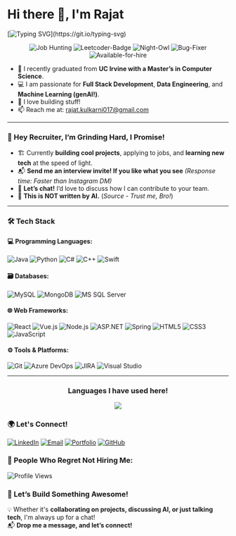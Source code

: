 <h1>Hi there 👋, I'm Rajat</h1> 

[![Typing SVG](https://readme-typing-svg.demolab.com/?lines=Full+Stack+Developer;Machine+Learning+Enthusiast;Fulltime+Leetcoder!)](https://git.io/typing-svg)

<p align="center">
  <img src="https://img.shields.io/badge/-Job%20Hunting-red?style=for-the-badge" alt="Job Hunting"/>
  <img src="https://img.shields.io/badge/Leetcoder-FFA116?style=for-the-badge&logo=leetcode&logoColor=black" alt="Leetcoder-Badge"/>
  <img src="https://img.shields.io/badge/Night%20Owl%20Coder-2C2F33?style=for-the-badge" alt="Night-Owl"/>
  <img src="https://img.shields.io/badge/Bug%20Fixer%20Extraordinaire-FB7185?style=for-the-badge&logo=codeforces&logoColor=white" alt="Bug-Fixer"/>
  <img src="https://img.shields.io/badge/Available%20for%20Hire-32CD32?style=for-the-badge" alt="Available-for-hire"/>
</p>

- 🌱 I recently graduated from **UC Irvine with a Master’s in Computer Science**.
- 💻 I am passionate for **Full Stack Development**, **Data Engineering**, and **Machine Learning (genAI!)**.
- 🌟 I love building stuff!
- 📫 Reach me at: [rajat.kulkarni017@gmail.com](mailto:rajat.kulkarni017@gmail.com)
---
### 👀 Hey Recruiter, I’m Grinding Hard, I Promise!
- 🏗️ Currently **building cool projects**, applying to jobs, and **learning new tech** at the speed of light.  
- 📬 **Send me an interview invite! If you like what you see** *(Response time: Faster than Instagram DM)*  
- 🤝 **Let’s chat!** I’d love to discuss how I can contribute to your team.
- 🤖 **This is NOT written by AI.** (*Source - Trust me, Bro!*) 

---
### 🛠 Tech Stack

#### 💻 Programming Languages:
![Java](https://img.shields.io/badge/-Java-%23ED8B00?style=flat&logo=java&logoColor=white)
![Python](https://img.shields.io/badge/-Python-%233776AB?style=flat&logo=python&logoColor=white)
![C#](https://img.shields.io/badge/-C%23-%23239120?style=flat&logo=c-sharp&logoColor=white)
![C++](https://img.shields.io/badge/-C++-%2300599C?style=flat&logo=c%2B%2B&logoColor=white)
![Swift](https://img.shields.io/badge/-Swift-%23FA7343?style=flat&logo=swift&logoColor=white)

#### 🗃 Databases:
![MySQL](https://img.shields.io/badge/-MySQL-%234479A1?style=flat&logo=mysql&logoColor=white)
![MongoDB](https://img.shields.io/badge/-MongoDB-%2347A248?style=flat&logo=mongodb&logoColor=white)
![MS SQL Server](https://img.shields.io/badge/-MS%20SQL%20Server-%23CC2927?style=flat&logo=microsoft-sql-server&logoColor=white)

#### 🌐 Web Frameworks:
![React](https://img.shields.io/badge/-React-%2361DAFB?style=flat&logo=react&logoColor=black)
![Vue.js](https://img.shields.io/badge/-Vue.js-%234FC08D?style=flat&logo=vue.js&logoColor=white)
![Node.js](https://img.shields.io/badge/-Node.js-%23339933?style=flat&logo=node.js&logoColor=white)
![ASP.NET](https://img.shields.io/badge/-ASP.NET-%23512BD4?style=flat&logo=dotnet&logoColor=white)
![Spring](https://img.shields.io/badge/-Spring-%236DB33F?style=flat&logo=spring&logoColor=white)
![HTML5](https://img.shields.io/badge/-HTML5-%23E34F26?style=flat&logo=html5&logoColor=white)
![CSS3](https://img.shields.io/badge/-CSS3-%231572B6?style=flat&logo=css3&logoColor=white)
![JavaScript](https://img.shields.io/badge/-JavaScript-%23F7DF1E?style=flat&logo=javascript&logoColor=black)

#### ⚙️ Tools & Platforms:
![Git](https://img.shields.io/badge/-Git-%23F05032?style=flat&logo=git&logoColor=white)
![Azure DevOps](https://img.shields.io/badge/-Azure%20DevOps-%230078D7?style=flat&logo=azuredevops&logoColor=white)
![JIRA](https://img.shields.io/badge/-JIRA-%230052CC?style=flat&logo=jira&logoColor=white)
![Visual Studio](https://img.shields.io/badge/-Visual%20Studio-%235C2D91?style=flat&logo=visual-studio&logoColor=white)

---
<h3 align="center">Languages I have used here!</h3>
<p align="center">
  <img src="https://github-readme-stats.vercel.app/api/top-langs/?username=rajat-k1&layout=pie&theme=algolia&hide_title=true" />
</p>


### 🌍 Let's Connect!

[![LinkedIn](https://img.shields.io/badge/LinkedIn-%230077B5?style=flat&logo=linkedin&logoColor=white)](https://linkedin.com/in/cs-rajat-kulkarni)
[![Email](https://img.shields.io/badge/Email-%23EA4335?style=flat&logo=gmail&logoColor=white)](mailto:krajat1703@hotmail.com)
[![Portfolio](https://img.shields.io/badge/Portfolio-%23000000?style=flat&logo=github&logoColor=white)](https://rajatk.me)
[![GitHub](https://img.shields.io/badge/GitHub-%23181717?style=flat&logo=github&logoColor=white)](https://github.com/rajat-k1)

### 👀 People Who Regret Not Hiring Me:
![Profile Views](https://komarev.com/ghpvc/?username=rajat-k1&color=blue&style=for-the-badge)

### 🎯 Let’s Build Something Awesome!
💡 Whether it's **collaborating on projects, discussing AI, or just talking tech**, I'm always up for a chat!  
📬 **Drop me a message, and let’s connect!**  


<!--
**rajat-k1/rajat-k1** is a ✨ _special_ ✨ repository because its `README.md` (this file) appears on your GitHub profile.

Here are some ideas to get you started:

- 🔭 I’m currently working on ...
- 🌱 I’m currently learning ...
- 👯 I’m looking to collaborate on ...
- 🤔 I’m looking for help with ...
- 💬 Ask me about ...
- 📫 How to reach me: ...
- 😄 Pronouns: ...
- ⚡ Fun fact: ...
-->
